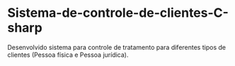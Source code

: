 # Sistema-de-controle-de-clientes-C-sharp
Desenvolvido sistema para controle de tratamento para diferentes tipos de clientes (Pessoa física e Pessoa jurídica).
